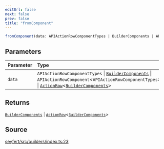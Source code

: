 ```yaml
---
editUrl: false
next: false
prev: false
title: "fromComponent"
---
```


```ts
fromComponent(data: APIActionRowComponentTypes | BuilderComponents | APIActionRowComponent<APIActionRowComponentTypes> | ActionRow<BuilderComponents>): BuilderComponents | ActionRow<BuilderComponents>
```

## Parameters

| Parameter | Type |
| :------ | :------ |
| `data` | `APIActionRowComponentTypes` \| [`BuilderComponents`](/api/type-aliases/buildercomponents/) \| `APIActionRowComponent`\<`APIActionRowComponentTypes`\> \| [`ActionRow`](/api/classes/actionrow/)\<[`BuilderComponents`](/api/type-aliases/buildercomponents/)\> |

## Returns

[`BuilderComponents`](/api/type-aliases/buildercomponents/) \| [`ActionRow`](/api/classes/actionrow/)\<[`BuilderComponents`](/api/type-aliases/buildercomponents/)\>

## Source

[seyfert/src/builders/index.ts:23](https://github.com/potoland/potocuit/blob/e332d7a/src/builders/index.ts#L23)
